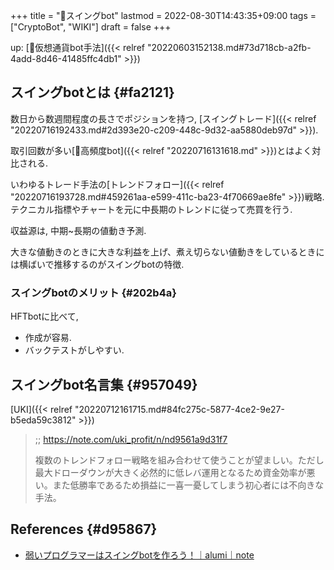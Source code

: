 +++
title = "📝スイングbot"
lastmod = 2022-08-30T14:43:35+09:00
tags = ["CryptoBot", "WIKI"]
draft = false
+++

up: [🔖仮想通貨bot手法]({{< relref "20220603152138.md#73d718cb-a2fb-4add-8d46-41485ffc4db1" >}})


## スイングbotとは {#fa2121}

数日から数週間程度の長さでポジションを持つ, [スイングトレード]({{< relref "20220716192433.md#2d393e20-c209-448c-9d32-aa5880deb97d" >}}).

取引回数が多い[📝高頻度bot]({{< relref "20220716131618.md" >}})とはよく対比される.

いわゆるトレード手法の[トレンドフォロー]({{< relref "20220716193728.md#459261aa-e599-411c-ba23-4f70669ae8fe" >}})戦略. テクニカル指標やチャートを元に中長期のトレンドに従って売買を行う.

収益源は, 中期~長期の値動き予測.

大きな値動きのときに大きな利益を上げ、煮え切らない値動きをしているときには横ばいで推移するのがスイングbotの特徴.


### スイングbotのメリット {#202b4a}

HFTbotに比べて,

-   作成が容易.
-   バックテストがしやすい.


## スイングbot名言集 {#957049}

[UKI]({{< relref "20220712161715.md#84fc275c-5877-4ce2-9e27-b5eda59c3812" >}})

> ;; <https://note.com/uki_profit/n/nd9561a9d31f7>
>
> 複数のトレンドフォロー戦略を組み合わせて使うことが望ましい。ただし最大ドローダウンが大きく必然的に低レバ運用となるため資金効率が悪い。また低勝率であるため損益に一喜一憂してしまう初心者には不向きな手法。


## References {#d95867}

-   [弱いプログラマーはスイングbotを作ろう！｜alumi｜note](https://note.com/sodiumplus3/n/nc54e098a1313)
